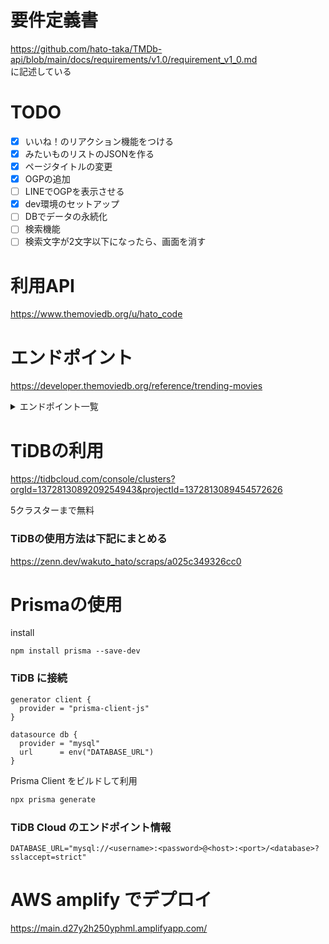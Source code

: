 # 要件定義書
https://github.com/hato-taka/TMDb-api/blob/main/docs/requirements/v1.0/requirement_v1_0.md  
に記述している


# TODO
- [x] いいね！のリアクション機能をつける
- [x] みたいものリストのJSONを作る 
- [x] ページタイトルの変更
- [x] OGPの追加
- [ ] LINEでOGPを表示させる
- [x] dev環境のセットアップ
- [ ] DBでデータの永続化
- [ ] 検索機能
- [ ] 検索文字が2文字以下になったら、画面を消す

# 利用API
https://www.themoviedb.org/u/hato_code

# エンドポイント
https://developer.themoviedb.org/reference/trending-movies


<details>

<summary>エンドポイント一覧</summary>

## 映画関連

- `/movie/{movie_id}`: 特定の映画の詳細情報を取得[9]
- `/movie/{movie_id}/alternative_titles`: 映画の代替タイトルを取得
- `/movie/{movie_id}/credits`: 映画のキャストとクルー情報を取得
- `/movie/{movie_id}/images`: 映画の画像（ポスター、背景など）を取得
- `/movie/{movie_id}/keywords`: 映画のキーワードを取得
- `/movie/{movie_id}/videos`: 映画の関連動画を取得
- `/movie/popular`: 人気映画のリストを取得
- `/movie/top_rated`: 高評価の映画リストを取得
- `/movie/upcoming`: 公開予定の映画リストを取得

## 検索

- `/search/movie`: 映画を検索[10]
- `/search/tv`: テレビ番組を検索
- `/search/person`: 人物を検索
- `/search/multi`: 映画、テレビ番組、人物を一括検索

## テレビ番組関連

- `/tv/{tv_id}`: 特定のテレビ番組の詳細情報を取得
- `/tv/{tv_id}/season/{season_number}`: 特定のシーズンの情報を取得
- `/tv/{tv_id}/season/{season_number}/episode/{episode_number}`: 特定のエピソードの情報を取得

## 人物関連

- `/person/{person_id}`: 特定の人物の詳細情報を取得
- `/person/{person_id}/movie_credits`: 人物の映画出演作品を取得
- `/person/{person_id}/tv_credits`: 人物のテレビ出演作品を取得

## その他

- `/configuration`: API設定情報を取得[15]
- `/genre/movie/list`: 映画ジャンルのリストを取得
- `/genre/tv/list`: テレビ番組ジャンルのリストを取得
- `/trending/{media_type}/{time_window}`: トレンド情報を取得

</details>

# TiDBの利用
https://tidbcloud.com/console/clusters?orgId=1372813089209254943&projectId=1372813089454572626

5クラスターまで無料

### TiDBの使用方法は下記にまとめる
https://zenn.dev/wakuto_hato/scraps/a025c349326cc0

# Prismaの使用
install
```
npm install prisma --save-dev
```

### TiDB に接続

```prisma/schema.prisma
generator client {
  provider = "prisma-client-js"
}

datasource db {
  provider = "mysql"
  url      = env("DATABASE_URL")
}
```

Prisma Client をビルドして利用
```bash
npx prisma generate
```

### TiDB Cloud のエンドポイント情報
```.env
DATABASE_URL="mysql://<username>:<password>@<host>:<port>/<database>?sslaccept=strict"
```


# AWS amplify でデプロイ
https://main.d27y2h250yphml.amplifyapp.com/
